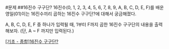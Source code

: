 #문제
##16진수 구구단?
16진수(0, 1, 2, 3, 4, 5, 6, 7, 8, 9, A, B, C, D, E, F)를 배운
영일(01)이는 16진수끼리 곱하는 16진수 구구단?에 대해서 궁금해졌다.

A, B, C, D, E, F 중 하나가 입력될 때,
1부터 F까지 곱한 16진수 구구단의 내용을 출력해보자.
(단, A ~ F 까지만 입력된다.)

[[기초 - 종합]16진수 구구단?](https://codeup.kr/problem.php?id=1082, "문제보러가기")